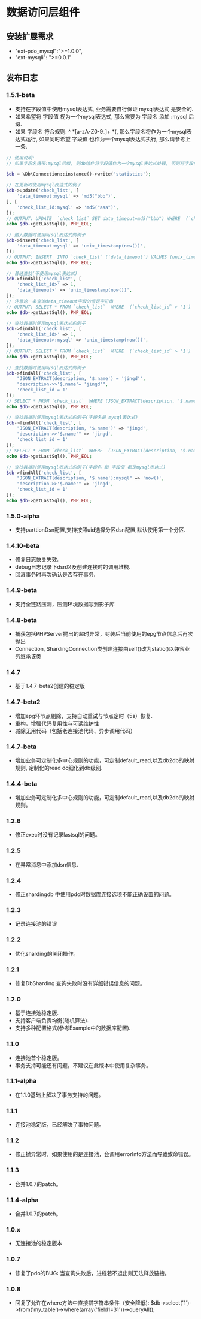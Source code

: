 数据访问层组件
============
## 安装扩展需求
* "ext-pdo_mysql":">=1.0.0",
* "ext-mysqli": ">=0.0.1"
## 发布日志

### 1.5.1-beta
* 支持在字段值中使用mysql表达式, 业务需要自行保证 mysql表达式 是安全的.
* 如果希望将 字段值 视为一个mysql表达式, 那么需要为 字段名 添加 :mysql 后缀.
* 如果 字段名 符合规则: ^ *[a-zA-Z0-9_]+ *(, 那么字段名将作为一个mysql表达式运行, 如果同时希望 字段值 也作为一个mysql表达式执行, 那么请参考上一条.


```php
// 使用说明:
// 如果字段名携带:mysql后缀, 则db组件将字段值作为一个mysql表达式处理, 否则将字段值视为普通字符串.

$db = \Db\Connection::instance()->write('statistics');

// 在更新时使用mysql表达式的例子
$db->update('check_list', [
    'data_timeout:mysql' => 'md5("bbb")',
], [
    'check_list_id:mysql' => 'md5("aaa")',
]);
// OUTPUT: UPDATE  `check_list` SET data_timeout=md5("bbb") WHERE  (`check_list_id` = md5("aaa"))
echo $db->getLastSql(), PHP_EOL;

// 插入数据时使用mysql表达式的例子
$db->insert('check_list', [
    'data_timeout:mysql' => 'unix_timestamp(now())',
]);
// OUTPUT: INSERT  INTO `check_list` (`data_timeout`) VALUES (unix_timestamp(now()))
echo $db->getLastSql(), PHP_EOL;

// 普通查找(不使用mysql表达式)
$db->findAll('check_list', [
    'check_list_id>' => 1,
    'data_timeout>' => 'unix_timestamp(now())',
]);
// 注意这一条查询data_timeout字段的值是字符串
// OUTPUT: SELECT * FROM `check_list`  WHERE  (`check_list_id` > '1')  AND ( `data_timeout` > 'unix_timestamp(now())' )
echo $db->getLastSql(), PHP_EOL;

// 查找数据时使用mysql表达式的例子
$db->findAll('check_list', [
    'check_list_id>' => 1,
    'data_timeout>:mysql' => 'unix_timestamp(now())',
]);
// OUTPUT: SELECT * FROM `check_list`  WHERE  (`check_list_id` > '1')  AND ( `data_timeout` > unix_timestamp(now()) )
echo $db->getLastSql(), PHP_EOL;

// 查找数据时使用mysql表达式的例子
$db->findAll('check_list', [
    "JSON_EXTRACT(description, '$.name') = 'jingd'",
    "description->>'$.name'= 'jingd'",
    'check_list_id = 1'
]);
// SELECT * FROM `check_list`  WHERE (JSON_EXTRACT(description, '$.name') = 'jingd') AND (description->'$.name'= 'jingd') AND (`check_list_id` = 1)
echo $db->getLastSql(), PHP_EOL;

// 查找数据时使用mysql表达式的例子(字段名是 mysql表达式)
$db->findAll('check_list', [
    "JSON_EXTRACT(description, '$.name')" => 'jingd',
    "description->>'$.name'" => 'jingd',
    'check_list_id = 1'
]);
// SELECT * FROM `check_list`  WHERE  (JSON_EXTRACT(description, '$.name') = 'jingd')  AND ( description->>'$.name' = 'jingd' ) AND (`check_list_id` = 1)
echo $db->getLastSql(), PHP_EOL;

// 查找数据时使用mysql表达式的例子(字段名 和 字段值 都是mysql表达式)
$db->findAll('check_list', [
    "JSON_EXTRACT(description, '$.name'):mysql" => 'now()',
    "description->>'$.name'" => 'jingd',
    'check_list_id = 1'
]);
echo $db->getLastSql(), PHP_EOL;
```

### 1.5.0-alpha
* 支持parttionDsn配置,支持按照uid选择分区dsn配置,默认使用第一个分区.

### 1.4.10-beta
* 修复日志快关失效.
* debug日志记录下dsn以及创建连接时的调用堆栈.
* 回滚事务时再次确认是否存在事务. 

### 1.4.9-beta
* 支持全链路压测，压测环境数据写到影子库 

### 1.4.8-beta
* 捕获包括PHPServer抛出的超时异常，封装后当前使用的epg节点信息后再次抛出
* Connection, ShardingConnection类创建连接由self()改为static()以兼容业务继承该类

### 1.4.7
* 基于1.4.7-beta2创建的稳定版

### 1.4.7-beta2
* 增加epg坏节点剔除，支持自动重试与节点定时（5s）恢复.
* 重构，增强代码复用性与可读维护性
* 减除无用代码（包括老连接池代码、异步调用代码）

### 1.4.7-beta
* 增加业务可定制化多中心规则的功能，可定制default_read,以及db2db的映射规则, 定制化的read dc细化到db级别.

### 1.4.4-beta
* 增加业务可定制化多中心规则的功能，可定制default_read,以及db2db的映射规则。

### 1.2.6
* 修正exec时没有记录lastsql的问题。

### 1.2.5
* 在异常消息中添加dsn信息.

### 1.2.4
* 修正shardingdb 中使用pdo时数据库连接选项不能正确设置的问题。

### 1.2.3
* 记录连接池的错误

### 1.2.2
* 优化sharding的关闭操作。

### 1.2.1
* 修复DbSharding 查询失败时没有详细错误信息的问题。

### 1.2.0 
* 基于连接池稳定版.
* 支持客户端负责均衡(随机算法).
* 支持多种配置格式(参考Example中的数据库配置).

### 1.1.0
* 连接池首个稳定版。
* 事务支持可能还有问题，不建议在此版本中使用复杂事务。

### 1.1.1-alpha
* 在1.1.0基础上解决了事务支持的问题。

### 1.1.1
* 连接池稳定版，已经解决了事物问题。

### 1.1.2
* 修正抛异常时，如果使用的是连接池，会调用errorInfo方法而导致致命错误。

### 1.1.3
* 合并1.0.7的patch。

### 1.1.4-alpha
* 合并1.0.7的patch。

### 1.0.x
* 无连接池的稳定版本
### 1.0.7
* 修复了pdo的BUG: 当查询失败后，进程若不退出则无法释放链接。
### 1.0.8
* 回复了允许在where方法中直接拼字符串条件（安全降低): $db->select('1')->from('my_table')->where(array('field1=31'))->queryAll();
